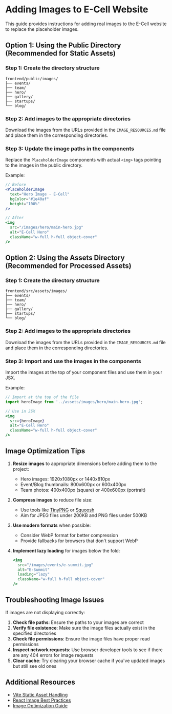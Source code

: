 # Adding Images to E-Cell Website

This guide provides instructions for adding real images to the E-Cell website to replace the placeholder images.

## Option 1: Using the Public Directory (Recommended for Static Assets)

### Step 1: Create the directory structure

```
frontend/public/images/
├── events/
├── team/
├── hero/
├── gallery/
├── startups/
└── blog/
```

### Step 2: Add images to the appropriate directories

Download the images from the URLs provided in the `IMAGE_RESOURCES.md` file and place them in the corresponding directories.

### Step 3: Update the image paths in the components

Replace the `PlaceholderImage` components with actual `<img>` tags pointing to the images in the public directory.

Example:

```jsx
// Before
<PlaceholderImage 
  text="Hero Image - E-Cell" 
  bgColor="#1e40af"
  height="100%"
/>

// After
<img 
  src="/images/hero/main-hero.jpg" 
  alt="E-Cell Hero" 
  className="w-full h-full object-cover"
/>
```

## Option 2: Using the Assets Directory (Recommended for Processed Assets)

### Step 1: Create the directory structure

```
frontend/src/assets/images/
├── events/
├── team/
├── hero/
├── gallery/
├── startups/
└── blog/
```

### Step 2: Add images to the appropriate directories

Download the images from the URLs provided in the `IMAGE_RESOURCES.md` file and place them in the corresponding directories.

### Step 3: Import and use the images in the components

Import the images at the top of your component files and use them in your JSX.

Example:

```jsx
// Import at the top of the file
import heroImage from '../assets/images/hero/main-hero.jpg';

// Use in JSX
<img 
  src={heroImage} 
  alt="E-Cell Hero" 
  className="w-full h-full object-cover"
/>
```

## Image Optimization Tips

1. **Resize images** to appropriate dimensions before adding them to the project:
   - Hero images: 1920x1080px or 1440x810px
   - Event/Blog thumbnails: 800x600px or 600x400px
   - Team photos: 400x400px (square) or 400x600px (portrait)

2. **Compress images** to reduce file size:
   - Use tools like [TinyPNG](https://tinypng.com/) or [Squoosh](https://squoosh.app/)
   - Aim for JPEG files under 200KB and PNG files under 500KB

3. **Use modern formats** when possible:
   - Consider WebP format for better compression
   - Provide fallbacks for browsers that don't support WebP

4. **Implement lazy loading** for images below the fold:
   ```jsx
   <img 
     src="/images/events/e-summit.jpg" 
     alt="E-Summit" 
     loading="lazy" 
     className="w-full h-full object-cover"
   />
   ```

## Troubleshooting Image Issues

If images are not displaying correctly:

1. **Check file paths**: Ensure the paths to your images are correct
2. **Verify file existence**: Make sure the image files actually exist in the specified directories
3. **Check file permissions**: Ensure the image files have proper read permissions
4. **Inspect network requests**: Use browser developer tools to see if there are any 404 errors for image requests
5. **Clear cache**: Try clearing your browser cache if you've updated images but still see old ones

## Additional Resources

- [Vite Static Asset Handling](https://vitejs.dev/guide/assets.html)
- [React Image Best Practices](https://web.dev/learn/images/react/)
- [Image Optimization Guide](https://web.dev/fast/#optimize-your-images)